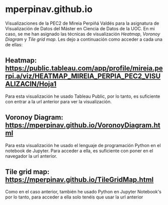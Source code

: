 # mperpinav.github.io
Visualizaciones de la PEC2 de Mireia Perpiñá Valdés para la asignatura de Visualización de Datos del Máster en Ciencia de Datos de la UOC. En mi caso, se me han asignado las técnicas de visualización *Heatmap*, *Voronoy Diagram* y *Tile grid map*. Les dejo a continuación como acceder a cada una de ellas:

## Heatmap: https://public.tableau.com/app/profile/mireia.perpi.a/viz/HEATMAP_MIREIA_PERPIA_PEC2_VISUALIZACIN/Hoja1
Para esta visualización he usado Tableau Public, por lo tanto, es suficiente con entrar a la url anterior para ver la visualización. 

## Voronoy Diagram: https://mperpinav.github.io/VoronoyDiagram.html
Para esta visualización he usado el lenguaje de programación Python en el notebook de Jupyter. Para acceder a ella, es suficiente con poner en el navegador la url anterior.

## Tile grid map: https://mperpinav.github.io/TileGridMap.html
Como en el caso anterior, también he usado Python en Jupyter Notebook's por lo tanto, para acceder a ella solo tenéis que usar la url anterior

